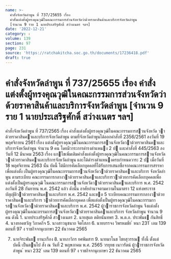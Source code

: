 ```yaml
---
name: >-
  คำสั่งจังหวัดลำพูน ที่ 737/25655 เรื่อง
  คำสั่งแต่งตั้งผู้ทรงคุณวุฒิในคณะกรรมการส่วนจังหวัดว่าด้วยราคาสินค้าและบริการจังหวัดลำพูน
  [จำนวน 9 ราย 1 นายประเสริฐศักดิ์ สว่างเนตร ฯลฯ]
date: '2022-12-21'
category: ง
volume: 139
section: 97
page: 231
source: 'https://ratchakitcha.soc.go.th/documents/17236418.pdf'
draft: true
---
```


# คำสั่งจังหวัดลำพูน ที่ 737/25655 เรื่อง คำสั่งแต่งตั้งผู้ทรงคุณวุฒิในคณะกรรมการส่วนจังหวัดว่าด้วยราคาสินค้าและบริการจังหวัดลำพูน [จำนวน 9 ราย 1 นายประเสริฐศักดิ์ สว่างเนตร ฯลฯ]

คําสั่งจังหวัดลําพูน ที่ 737/2565 เรื่อง คําสั่งแต่งตั้งผู้ทรงคุณวุฒิในคณะกรรมการสวนจังหวัด วาด้วยราคาสินคาและบริการจังหวัดลําพูน ตามที่จังหวัดลําพูนได้ออกคําสั่งที่ 2356/2561 ลงวันที่ 19 พฤศจิกายน 2561 เรื่อง แต่งตั้งผู้ทรงคุณวุฒิในคณะกรรมการสวนจังหวัดวาด้วยราคาสินคาและบริการจังหวัดลําพูน จํานวน 9 คน โดยมีวาระการดํารงตําแหนง 2 ป และคําสั่งที่ 445/2563 ลงวันที่ 12 มีนาคม 2563 เรื่อง แกไขเพิ่มเติมคําสั่งแต่งตั้งผู้ทรงคุณวุฒิในคณะกรรมการสวนจังหวัดวาด้วยราคาสินคาและบริการจังหวัดลําพูน และได้ดํารงตําแหนงครบกําหนดวาระ 2 ป เมื่อวันที่ 18 พฤศจิกายน 2563 นั้น บัดนี้ ได้มีการคัดเลือกบุคคลที่ได้รับการเสนอชื่อจากคณะกรรมการสรรหาเพื่อแต่งตั้ง เป็นผู้ทรงคุณวุฒิในคณะกรรมการสวนจังหวัดวาด้วยราคาสินคาและบริการ จังหวัดลําพูน ตามระเบียบ คณะกรรมการกลางวาด้วยราคาสินคาและบริการวาด้วยการคัดเลือกบุคคลเพื่อแต่งตั้งเป็นผู้ทรงคุณวุฒิ ในคณะกรรมการสวนจังหวัดวาด้วยราคาสินคาและบริการ พ.ศ. 2542 ลงวันที่ 28 กันยายน พ.ศ. 2542 แล้ว ดังนั้น อาศัยอํานาจตามความในมาตรา 12 แห่งพระราชบัญญัติวาด้วยราคาสินคาและบริการ พ.ศ. 2542 และขอ 5 ระเบียบคณะกรรมการกลางวาด้วยราคาสินคาและบริการ วาด้วยการคัดเลือกบุคคล เพื่อแต่งตั้งเป็นผู้ทรงคุณวุฒิในคณะกรรมการสวนจังหวัดวาด้วยราคาสินคาและบริการ พ.ศ. 2542 ผู้วาราชการจังหวัดลําพูน จึงแต่งตั้งผู้ทรงคุณวุฒิในคณะกรรมการสวนจังหวัดวาด้วยราคาสินคาและบริการ จังหวัดลําพูน จํานวน 9 คน ดังนี้ 1. นายประเสริฐศักดิ์ สวางเนตร 2. นายสุผล ตติยนันทพร 3. พ.ต.อ. ประพันธ กันสิทธิ์ 4. นางยอดขวัญ วิภาคกิจ 5. นางสาวนุชนาถ จิตโสภา 6. นายบรรจง วิพรหมชัย ้ หนา 231 ่ เลม 139 ตอนที่ 97 ง ราชกิจจานุเบกษา 22 ธันวาคม 2565

7. นายจิระพันธ ยานะเรือง 8. นายภาวิกร ยศพิมสาร 9. นายมาโนช ไชยสุวรรณ ทั้งนี้ ตั้งแต่บัดนี้ เป็นตนไป สั่ง ณ วันที่ 2 พฤษภาคม พ.ศ. 2565 วรยุทธ เนาวรัตน์ ผู้วาราชการจังหวัดลําพูน ้ หนา 232 ่ เลม 139 ตอนที่ 97 ง ราชกิจจานุเบกษา 22 ธันวาคม 2565

